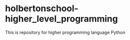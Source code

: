 # holbertonschool-higher_level_programming
This is repository for higher programming language Python
